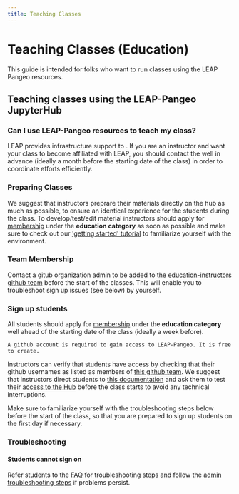 ```yaml
---
title: Teaching Classes
---
```


# Teaching Classes (Education)

This guide is intended for folks who want to run classes using the LEAP Pangeo resources.

## Teaching classes using the LEAP-Pangeo JupyterHub

### Can I use LEAP-Pangeo resources to teach my class?

LEAP provides infrastructure support to [](reference.education.leap_affiliated_course). If you are an instructor and want your class to become affiliated with LEAP, you should contact the [](support.data_compute_team) well in advance (ideally a month before the starting date of the class) in order to coordinate efforts efficiently.

### Preparing Classes

We suggest that instructors preprare their materials directly on the hub as much as possible, to ensure an identical experience for the students during the class. To develop/test/edit material instructors should apply for [membership](users.membership.apply) under the **education category** as soon as possible and make sure to check out our ['getting started' tutorial](tutorial.getting_started) to familiarize yourself with the environment.

### Team Membership

Contact a gitub organization admin to be added to the [education-instructors github team](https://github.com/orgs/leap-stc/teams/education-instructors) before the start of the classes. This will enable you to troubleshoot sign up issues (see below) by yourself.

### Sign up students

All students should apply for [membership](users.membership.apply) under the **education category** well ahead of the starting date of the class (ideally a week before).

```{important}
A github account is required to gain access to LEAP-Pangeo. It is free to create.
```

Instructors can verify that students have access by checking that their github usernames as listed as members of [this github team](https://github.com/orgs/leap-stc/teams/leap-pangeo-base-access). We suggest that instructors direct students to [this documentation](https://leap-stc.github.io/intro.html) and ask them to test their [access to the Hub](hub:server:login) before the class starts to avoid any technical interruptions.

Make sure to familiarize yourself with the troubleshooting steps below before the start of the class, so that you are prepared to sign up students on the first day if necessary.

### Troubleshooting

#### Students cannot sign on

Refer students to the [FAQ](faq.cannot-log-into-hub) for troubleshooting steps and follow the [admin troubleshooting steps](guide.team.admin.member_signup_troubleshooting) if problems persist.
